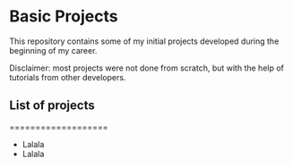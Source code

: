# Basic Projects

This repository contains some of my initial projects developed during the beginning of my career.

Disclaimer: most projects were not done from scratch, but with the help of tutorials from other developers.

## List of projects
===================

* Lalala
* Lalala
